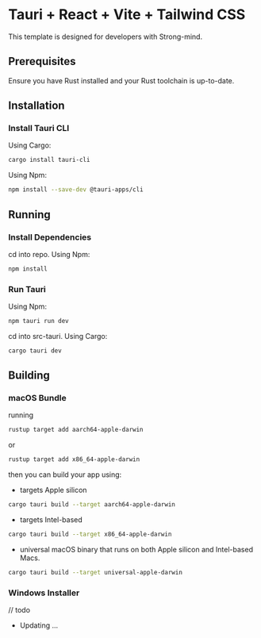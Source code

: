 # Tauri + React + Vite + Tailwind CSS

This template is designed for developers with Strong-mind.

## Prerequisites

Ensure you have Rust installed and your Rust toolchain is up-to-date.

## Installation

### Install Tauri CLI

Using Cargo:
```sh
cargo install tauri-cli
```

Using Npm:
```sh
npm install --save-dev @tauri-apps/cli
```

## Running

### Install Dependencies

cd into repo.
Using Npm:
```sh
npm install
```

### Run Tauri

Using Npm:
```sh
npm tauri run dev
```
cd into src-tauri.
Using Cargo:
```sh
cargo tauri dev
```

## Building

### macOS Bundle
running 
```sh
rustup target add aarch64-apple-darwin
```
or 
```sh
rustup target add x86_64-apple-darwin
```
then you can build your app using:

* targets Apple silicon 
```sh
cargo tauri build --target aarch64-apple-darwin
```

* targets Intel-based
```sh
cargo tauri build --target x86_64-apple-darwin
```

* universal macOS binary that runs on both Apple silicon and Intel-based Macs.
```sh
cargo tauri build --target universal-apple-darwin
```

### Windows Installer
// todo
* Updating ...